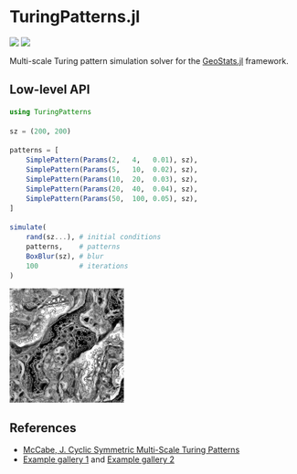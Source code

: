 # TuringPatterns.jl

[![][build-img]][build-url] [![][codecov-img]][codecov-url]

Multi-scale Turing pattern simulation solver for the
[GeoStats.jl](https://github.com/JuliaEarth/GeoStats.jl) framework.

## Low-level API

```julia
using TuringPatterns

sz = (200, 200)

patterns = [
    SimplePattern(Params(2,   4,   0.01), sz),
    SimplePattern(Params(5,   10,  0.02), sz),
    SimplePattern(Params(10,  20,  0.03), sz),
    SimplePattern(Params(20,  40,  0.04), sz),
    SimplePattern(Params(50,  100, 0.05), sz),
]

simulate(
    rand(sz...), # initial conditions
    patterns,    # patterns
    BoxBlur(sz), # blur
    100          # iterations
)
```
![docs/picture.png](docs/picture.png)

## References

- [McCabe, J. Cyclic Symmetric Multi-Scale Turing Patterns](http://www.jonathanmccabe.com/Cyclic_Symmetric_Multi-Scale_Turing_Patterns.pdf)
- [Example gallery 1](https://www.flickr.com/photos/jonathanmccabe/sets/72157644907151060) and [Example gallery 2](https://www.flickr.com/photos/jonathanmccabe/sets/72157673446623356)

[build-img]: https://img.shields.io/github/actions/workflow/status/JuliaEarth/TuringPatterns.jl/CI.yml?branch=master&style=flat-square
[build-url]: https://github.com/JuliaEarth/TuringPatterns.jl/actions

[codecov-img]: https://codecov.io/gh/JuliaEarth/TuringPatterns.jl/branch/master/graph/badge.svg
[codecov-url]: https://codecov.io/gh/JuliaEarth/TuringPatterns.jl
